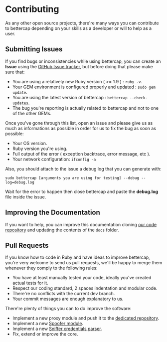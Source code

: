 Contributing
============

As any other open source projects, there're many ways you can contribute to bettercap depending on your skills as a developer or will to help as a user.

## Submitting Issues

If you find bugs or inconsistencies while using bettercap, you can create an **Issue** using the [GitHub Issue tracker](https://github.com/evilsocket/bettercap/issues), but before doing that please make sure that:

* You are using a relatively new Ruby version ( >= 1.9 ) : `ruby -v`.
* Your GEM environment is configured properly and updated : `sudo gem update`.    
* You are using the latest version of bettercap : `bettercap --check-updates`.
* The bug you're reporting is actually related to bettercap and not to one of the other GEMs.

Once you've gone through this list, open an issue and please give us as much as informations as possible in order for us to fix the bug as soon as possible:

* Your OS version.
* Ruby version you're using.
* Full output of the error ( exception backtrace, error message, etc ).
* Your network configuration: `ifconfig -a`

Also, you should attach to the issue a debug log that you can generate with:

    sudo bettercap [arguments you are using for testing] --debug --log=debug.log

Wait for the error to happen then close bettercap and paste the **debug.log** file inside the issue.

## Improving the Documentation

If you want to help, you can improve this documentation cloning [our code repository](https://github.com/evilsocket/bettercap) and updating the contents of the `docs` folder.

## Pull Requests

If you know how to code in Ruby and have ideas to improve bettercap, you're very welcome to send us pull requests, we'll be happy to merge them whenever they comply to the following rules:

* You have at least manually tested your code, ideally you've created actual tests for it.
* Respect our coding standard, 2 spaces indentation and modular code.
* There're no conflicts with the current dev branch.
* Your commit messages are enough explanatory to us.

There're plenty of things you can to do improve the software:

* Implement a new proxy module and push it to the [dedicated repository](https://github.com/evilsocket/bettercap-proxy-modules).
* Implement a new [Spoofer module](https://github.com/evilsocket/bettercap/blob/master/lib/bettercap/spoofers/arp.rb).
* Implement a new [Sniffer credentials parser](https://github.com/evilsocket/bettercap/blob/master/lib/bettercap/sniffer/parsers/post.rb).
* Fix, extend or improve the core.

